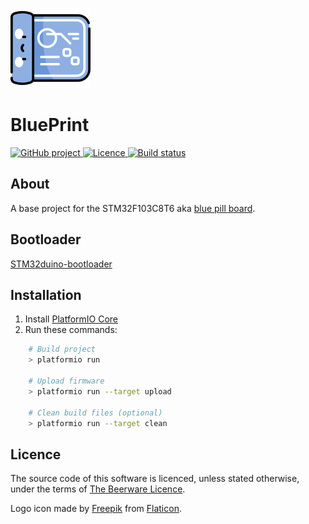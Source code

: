 [![BluePrint logo](.media/logo.png)](.media/logo.png?raw=true "BluePrint logo")

# BluePrint

<p>
<a href="https://github.com/mupfelofen-de/BluePrint">
  <img src="https://img.shields.io/badge/project-GitHub-blue?style=flat?svg=true" alt="GitHub project" />
</a>
<a href="https://github.com/mupfelofen-de/BluePrint/blob/master/LICENCE.md">
  <img src="https://img.shields.io/badge/licence-BEER--WARE-blue?style=flat?svg=true" alt="Licence" />
</a>
<a href="https://travis-ci.org/mupfelofen-de/BluePrint">
  <img src="https://travis-ci.org/mupfelofen-de/BluePrint.svg?branch=master" alt="Build status" />
</a>
</p>

## About

A base project for the STM32F103C8T6 aka [blue pill
board](http://reblag.dk/stm32/).

## Bootloader

[STM32duino-bootloader](https://github.com/rogerclarkmelbourne/STM32duino-bootloader)

## Installation

1. Install [PlatformIO Core](http://docs.platformio.org/page/core.html)
2. Run these commands:

```bash
    # Build project
    > platformio run

    # Upload firmware
    > platformio run --target upload

    # Clean build files (optional)
    > platformio run --target clean
```

## Licence

The source code of this software is licenced, unless stated otherwise,
under the terms of [The Beerware Licence](LICENCE.md).

Logo icon made by [Freepik](https://www.flaticon.com/authors/freepik)
from [Flaticon](https://www.flaticon.com/).
